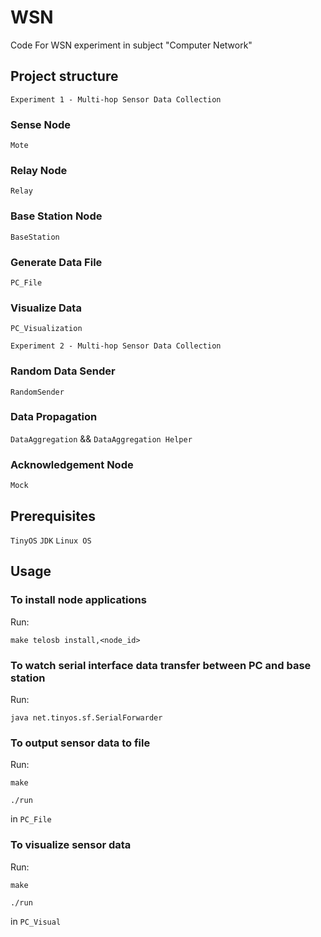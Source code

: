 # WSN
Code For WSN experiment in subject "Computer Network"

## Project structure

    Experiment 1 - Multi-hop Sensor Data Collection

### Sense Node
`Mote`

### Relay Node
`Relay`

### Base Station Node
`BaseStation`

### Generate Data File
`PC_File`

### Visualize Data
`PC_Visualization`


    Experiment 2 - Multi-hop Sensor Data Collection

### Random Data Sender
`RandomSender`

### Data Propagation
`DataAggregation` && `DataAggregation Helper`

### Acknowledgement Node
`Mock`

## Prerequisites
`TinyOS` `JDK` `Linux OS`

## Usage

### To install node applications
Run:
```
make telosb install,<node_id>
```

### To watch serial interface data transfer between PC and base station
Run:
```
java net.tinyos.sf.SerialForwarder
```

### To output sensor data to file
Run:
```
make

./run
```
in `PC_File`

### To visualize sensor data
Run:
```
make

./run
```
in `PC_Visual`
